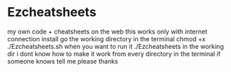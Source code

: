 # Ezcheatsheets
my own code + cheatsheets on the web
this works only with internet connection
install
go the working directory in the terminal
chmod +x ./Ezcheatsheets.sh
when you want to run it
./Ezcheatsheets
in the working dir
i dont know how to make it work from every directory in the terminal if someone knows tell me please thanks

